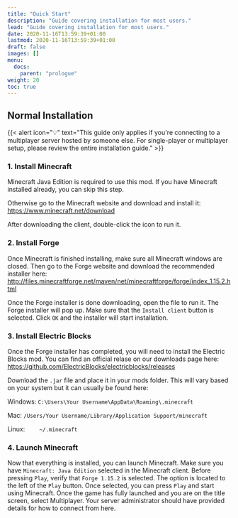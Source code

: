```yaml
---
title: "Quick Start"
description: "Guide covering installation for most users."
lead: "Guide covering installation for most users."
date: 2020-11-16T13:59:39+01:00
lastmod: 2020-11-16T13:59:39+01:00
draft: false
images: []
menu:
  docs:
    parent: "prologue"
weight: 20
toc: true
---
```


## Normal Installation

{{< alert icon="💡" text="This guide only applies if you're connecting to a multiplayer server hosted by someone else. For single-player or multiplayer setup, please review the entire installation guide." >}}

### 1. Install Minecraft

Minecraft Java Edition is required to use this mod. If you have Minecraft installed already, you can skip this step.

Otherwise go to the Minecraft website and download and install it: <https://www.minecraft.net/download>

After downloading the client, double-click the icon to run it.

### 2. Install Forge

Once Minecraft is finished installing, make sure all Minecraft windows are closed. Then go to the Forge website and download the recommended installer here: <http://files.minecraftforge.net/maven/net/minecraftforge/forge/index_1.15.2.html>

Once the Forge installer is done downloading, open the file to run it. The Forge installer will pop up. Make sure that the `Install client` button is selected. Click `OK` and the installer will start installation.

### 3. Install Electric Blocks

Once the Forge installer has completed, you will need to install the Electric Blocks mod. You can find an official relase on our downloads page here: <https://github.com/ElectricBlocks/electricblocks/releases>

Download the `.jar` file and place it in your mods folder. This will vary based on your system but it can usually be found here:

Windows: `C:\Users\Your Username\AppData\Roaming\.minecraft`

Mac: `/Users/Your Username/Library/Application Support/minecraft`

Linux: `	~/.minecraft`

### 4. Launch Minecraft

Now that everything is installed, you can launch Minecraft. Make sure you have `Minecraft: Java Edition` selected in the Minecraft client. Before pressing `Play`, verify that `Forge 1.15.2` is selected. The option is located to the left of the `Play` button. Once selected, you can press `Play` and start using Minecraft. Once the game has fully launched and you are on the title screen, select Multiplayer. Your server administrator should have provided details for how to connect from here.
